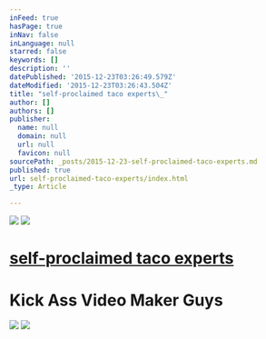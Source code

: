 ```yaml
---
inFeed: true
hasPage: true
inNav: false
inLanguage: null
starred: false
keywords: []
description: ''
datePublished: '2015-12-23T03:26:49.579Z'
dateModified: '2015-12-23T03:26:43.504Z'
title: "self-proclaimed taco experts\_"
author: []
authors: []
publisher:
  name: null
  domain: null
  url: null
  favicon: null
sourcePath: _posts/2015-12-23-self-proclaimed-taco-experts.md
published: true
url: self-proclaimed-taco-experts/index.html
_type: Article

---
```

![](https://the-grid-user-content.s3-us-west-2.amazonaws.com/cef10e6c-45db-4cb2-83b8-bcf2f02fca34.jpg)
![](https://the-grid-user-content.s3-us-west-2.amazonaws.com/44573e2b-39a0-4691-ba36-f5a166eef37f.jpg)

# [self-proclaimed taco experts ][0]

# Kick Ass Video Maker Guys
![](https://the-grid-user-content.s3-us-west-2.amazonaws.com/aa9e0f09-fd44-467b-b290-46a5d88273c8.jpg)
![](https://the-grid-user-content.s3-us-west-2.amazonaws.com/6543d598-8e41-4091-8ef8-e514b020566a.jpg)

[0]: null